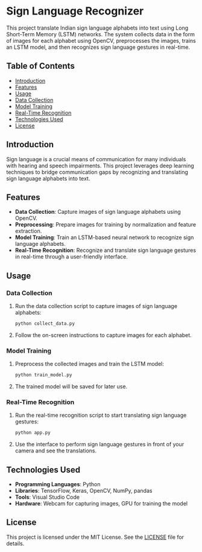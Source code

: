 # Sign Language Recognizer

This project translate Indian sign language alphabets into text using Long Short-Term Memory (LSTM) networks. The system collects data in the form of images for each alphabet using OpenCV, preprocesses the images, trains an LSTM model, and then recognizes sign language gestures in real-time.

## Table of Contents

- [Introduction](#introduction)
- [Features](#features)
- [Usage](#usage)
- [Data Collection](#data-collection)
- [Model Training](#model-training)
- [Real-Time Recognition](#real-time-recognition)
- [Technologies Used](#technologies-used)
- [License](#license)

## Introduction

Sign language is a crucial means of communication for many individuals with hearing and speech impairments. This project leverages deep learning techniques to bridge communication gaps by recognizing and translating sign language alphabets into text.

## Features

- **Data Collection**: Capture images of sign language alphabets using OpenCV.
- **Preprocessing**: Prepare images for training by normalization and feature extraction.
- **Model Training**: Train an LSTM-based neural network to recognize sign language alphabets.
- **Real-Time Recognition**: Recognize and translate sign language gestures in real-time through a user-friendly interface.


## Usage

### Data Collection

1. Run the data collection script to capture images of sign language alphabets:
    ```bash
    python collect_data.py
    ```

2. Follow the on-screen instructions to capture images for each alphabet.

### Model Training

1. Preprocess the collected images and train the LSTM model:
    ```bash
    python train_model.py
    ```

2. The trained model will be saved for later use.

### Real-Time Recognition

1. Run the real-time recognition script to start translating sign language gestures:
    ```bash
    python app.py
    ```

2. Use the interface to perform sign language gestures in front of your camera and see the translations.

## Technologies Used

- **Programming Languages**: Python
- **Libraries**: TensorFlow, Keras, OpenCV, NumPy, pandas
- **Tools**: Visual Studio Code
- **Hardware**: Webcam for capturing images, GPU for training the model

## License

This project is licensed under the MIT License. See the [LICENSE](LICENSE) file for details.

